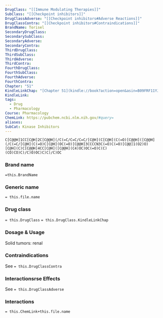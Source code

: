 ```yaml
---
DrugClass: "[[Immune Modulating Therapies]]"
SubClass: "[[Checkpoint inhibitors]]"
DrugClassAdverse: "[[Checkpoint inhibitors#Adverse Reactions]]"
DrugClassContra: "[[Checkpoint inhibitors#Contraindications]]"
BrandName: Torisel
SecondaryDrugClass: 
SecondarySubClass: 
SecondaryAdverse: 
SecondaryContra: 
ThirdDrugClass: 
ThirdSubClass: 
ThirdAdverse: 
ThirdContra: 
FourthDrugClass: 
FourthSubClass: 
FourthAdverse: 
FourthContra: 
Chapter: "51"
KindleLinkChap: "[Chapter 51](kindle://book?action=open&asin=B09FRF11YJ&location=30282)"
KindleLink: 
tags:
  - Drug
  - Pharmacology
Course: Pharmacology
ChemLink: https://pubchem.ncbi.nlm.nih.gov/#query=
aliases: 
SubCat: Kinase Inhibitors
---
```

```smiles
C[C@@H]1CC[C@H]2C[C@@H](/C(=C/C=C/C=C/[C@H](C[C@H](C(=O)[C@@H]([C@@H](/C(=C/[C@H](C(=O)C[C@H](OC(=O)[C@@H]3CCCCN3C(=O)C(=O)[C@@]1(O2)O)[C@H](C)C[C@@H]4CC[C@H]([C@@H](C4)OC)OC(=O)C(C)(CO)CO)C)/C)O)OC)C)C)/C)OC
```

### Brand name
`=this.BrandName`

### Generic name
`= this.file.name`

### Drug class 
`= this.DrugClass`
	`= this.DrugClass.KindleLinkChap`

### Dosage & Usage
Solid tumors: renal


### Contraindications
See `= this.DrugClassContra`

### Interactionsrse Effects
See `= this.DrugClassAdverse`


### Interactions

`= this.ChemLink+this.file.name`

